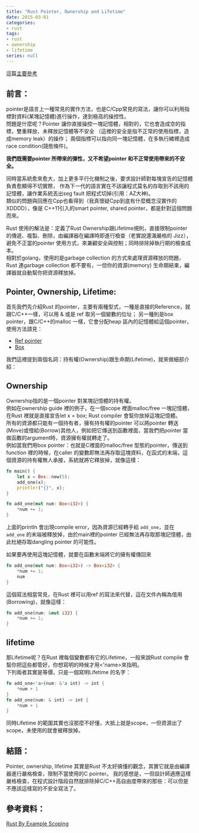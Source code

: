 ```yaml
---
title: "Rust Pointer, Ownership and Lifetime"
date: 2015-03-01
categories:
- rust
tags:
- rust
- ownership
- lifetime
series: null
---
```



這篇[主要參考](http://slides.com/liigo/rust-memory/fullscreen#/)  

## 前言：

pointer是語言上一種常見的實作方法，也是C/Cpp常見的寫法，讓你可以利用指標對資料(某塊記憶體)進行操作，達到極高的操控性。  
問題是什麼呢？Pointer 讓你直接操控一塊記憶體，相對的，它也會造成空的指標，雙重釋放、未釋放記憶體等不安全
（這裡的安全是指不正常的使用指標，造成memory leak）的操作；
兩個指標可以指向同一塊記憶體，在多執行緖裡造成race condition(競態條件)。  

**我們既需要pointer 所帶來的彈性，又不希望pointer 和不正常使用帶來的不安全。**  

同時當系統愈來愈大，加上更多平行化機制之後，要求設計師對每塊宣告的記憶體負責愈顯得不切實際，
作為下一代的語言實在不該讓程式莫名的存取到不該用的記憶體，讓作業系統丟出seg fault 把程式切掉(引用：AZ大神)。  
類似的問題與回應在Cpp也看得到（我真懷疑Cpp到底有什麼概念沒實作的XDDDD），像是 C++11引入的smart pointer, shared pointer，都是針對這個問題而來。  
<!--more-->

Rust 使用的解法是：定義了Rust Ownership跟Lifetime規則，直接限制pointer 的傳遞、複製、刪除，由編譯器在編譯時即進行檢查（老實說還滿嚴格的 Jizz），避免不正當的pointer 使用方式，來兼顧安全與控制；同時排除掉執行期的檢查成本。  
相對於golang，使用的是garbage collection 的方式來處理資源釋放的問題，Rust 連garbage collection 都不要有，一但你的資源(memory) 生命期結束，編譯器就自動幫你把資源釋放掉。  

## Pointer, Ownership, Lifetime:

首先我們先介紹Rust 的pointer，主要有兩種型式，一種是直接的Reference，就跟C/C++一樣，可以用 & 或是 ref 取另一個變數的位址；
另一種則是box pointer，跟C/C++的malloc 一樣，它會分配heap 區內的記憶體給這個pointer，使用方法請見：  
* [Ref pointer](https://doc.rust-lang.org/stable/rust-by-example/scope/lifetime/static_lifetime.html)
* [Box](https://doc.rust-lang.org/stable/rust-by-example/std/box.html)

我們這裡提到兩個名詞：持有權(Ownership)跟生命期(Lifetime)，就來做細部介紹：  

## Ownership

Ownership指的是一個pointer 對某塊記憶體的持有權。  
例如在ownership guide 裡的例子，在一個scope 裡面malloc/free 一塊記憶體，在Rust 裡就是直接宣告let x = box; Rust compiler 會幫你放掉這塊記憶體。  
所有的資源都只能有一個持有者，擁有持有權的pointer 可以將pointer 轉送(Move)或借給(Borrow)其他人，例如把它傳送到函數裡面，當我們把pointer 當做函數的argument時，資源擁有權就轉走了。  
例如當我們用box pointer：也就是C裡面的malloc/free 型態的pointer，傳送到function 裡的時候，在caller 的變數即無法再存取這塊資料，在函式的末端，這個資源的持有權無人承接，系統就將它釋放掉，就像這樣：  
```rust
fn main() {
    let x = Box::new(5);
    add_one(x);
    println!("{}", x);
}

fn add_one(mut num: Box<i32>) {
    *num += 1;
}
```
上面的println 會出現compile error，因為資源已經轉手給 `add_one`，並在 `add_one` 的末端被釋放掉，由於main裡的pointer 已經無法再存取那塊記憶體，由此杜絕存取dangling pointer 的可能性。  

如果要再使用這塊記憶體，就要在函數末端將它的擁有權傳回來  
```rust
fn add_one(mut num: Box<i32>) -> Box<i32> {
    *num += 1;
    num
}
```
這個寫法相當常見，在Rust 裡可以用ref 的寫法來代替，這在文件內稱為借用(Borrowing)，就像這樣：  
```rust
fn add_one(num: &mut i32) {
    *num += 1;
}
```

## lifetime

那Lifetime呢？在Rust 裡每個變數都有它的Lifetime，一般來說Rust compile 會幫你把這些都管好，你想寫明的時候才用<'name>來指明。  
下列兩者其實是等價，只是一個寫明Lifetime 的名字：  
```rust
fn add_one<'a>(num: &'a int) -> int {
    *num + 1
}
fn add_one(num: & int) -> int {
    *num + 1
}
```
同時Lifetime 的範圍其實也沒那麼不好懂，大抵上就是scope，一但資源出了scope，未使用的就會被釋放掉。  

## 結語：

Pointer, ownership, lifetime 其實是Rust 不太好搞懂的觀念，其實它就是由編譯器進行嚴格檢查，限制不當使用的C pointer。
我的感想是，一但設計師適應這樣嚴格檢查，在程式設計階段自然就排除掉C/C++高自由度帶來的那些：可以但是不應該這樣寫的不安全寫法了。  

## 參考資料：

[Rust By Example Scoping](https://doc.rust-lang.org/stable/rust-by-example/scope.html)
